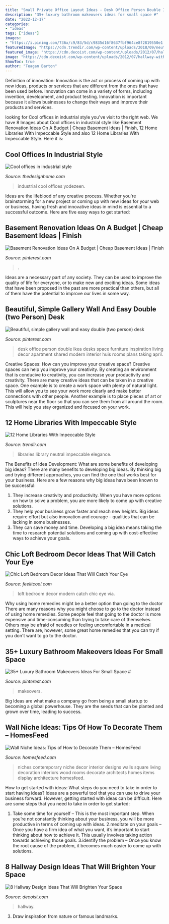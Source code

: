 ```yaml
---
title: "Small Private Office Layout Ideas - Desk Office Person Double Ikea Desks Space Furniture Inspiration Living Decor Apartment Shared Modern Interior Huis Rooms Plans Taking April"
description: "35+ luxury bathroom makeovers ideas for small space #"
date: "2022-12-17"
categories:
- "ideas"
tags: ["ideas"]
images:
- "https://i.pinimg.com/736x/c9/83/5d/c9835d16f8637fbf964ce8f2819550e1.jpg"
featuredImage: "https://cdn.trendir.com/wp-content/uploads/2018/09/neutral-home-library.jpg"
featured_image: "https://cdn.decoist.com/wp-content/uploads/2012/07/hallway-with-bookshelf-wall.jpg"
image: "https://cdn.decoist.com/wp-content/uploads/2012/07/hallway-with-bookshelf-wall.jpg"
ShowToc: true
author: "Teagan Barton"
---
```



Definition of innovation:
Innovation is the act or process of coming up with new ideas, products or services that are different from the ones that have been used before. Innovation can come in a variety of forms, including invention, development, and product testing. Innovation is important because it allows businesses to change their ways and improve their products and services.

	

		
looking for Cool offices in industrial style you've visit to the right web. We have 8 Images about Cool offices in industrial style like Basement Renovation Ideas On A Budget | Cheap Basement Ideas | Finish, 12 Home Libraries With Impeccable Style and also 12 Home Libraries With Impeccable Style. Here it is:
		
    
## Cool Offices In Industrial Style

<img loading=lazy src="http://thedesignhome.com/wp-content/uploads/2015/11/Cool-offices-in-industrial-style3.jpg" onerror="this.onerror=null;this.src='https://tse3.mm.bing.net/th?id=OIP.d_oPEoiSi2Qm1ARmoDW3-AHaLH&amp;pid=15.1';" alt="Cool offices in industrial style">

_Source: thedesignhome.com_

>industrial cool offices yodezeen. 

	

Ideas are the lifeblood of any creative process. Whether you're brainstorming for a new project or coming up with new ideas for your web or business, having fresh and innovative ideas in mind is essential to a successful outcome. Here are five easy ways to get started: 

    
## Basement Renovation Ideas On A Budget | Cheap Basement Ideas | Finish

<img loading=lazy src="https://i.pinimg.com/736x/74/56/9e/74569e444b3caecc30e00d60f98d3834.jpg" onerror="this.onerror=null;this.src='https://tse2.mm.bing.net/th?id=OIP.85pZSC1fFTqNWtKw_Yk-8QHaNL&amp;pid=15.1';" alt="Basement Renovation Ideas On A Budget | Cheap Basement Ideas | Finish">

_Source: pinterest.com_

>. 

	

Ideas are a necessary part of any society. They can be used to improve the quality of life for everyone, or to make new and exciting ideas. Some ideas that have been proposed in the past are more practical than others, but all of them have the potential to improve our lives in some way.

    
## Beautiful, Simple Gallery Wall And Easy Double (two Person) Desk

<img loading=lazy src="https://i.pinimg.com/736x/b4/8d/88/b48d889c001445be0c6413b09ff0d7fa.jpg" onerror="this.onerror=null;this.src='https://tse3.mm.bing.net/th?id=OIP.XXzwzj2aEeaULfYPqQA6QwHaLG&amp;pid=15.1';" alt="Beautiful, simple gallery wall and easy double (two person) desk">

_Source: pinterest.com_

>desk office person double ikea desks space furniture inspiration living decor apartment shared modern interior huis rooms plans taking april. 

	

Creative Spaces: How can you improve your creative space?
Creative spaces can help you improve your creativity. By creating an environment that is conducive to creativity, you can increase your productivity and creativity. There are many creative ideas that can be taken in a creative space. One example is to create a work space with plenty of natural light. This will allow you to see your work more clearly and make better connections with other people. Another example is to place pieces of art or sculptures near the floor so that you can see them from all around the room. This will help you stay organized and focused on your work.

    
## 12 Home Libraries With Impeccable Style

<img loading=lazy src="https://cdn.trendir.com/wp-content/uploads/2018/09/neutral-home-library.jpg" onerror="this.onerror=null;this.src='https://tse2.mm.bing.net/th?id=OIP.NWoKDVTG8V-BCv7rvchK7gHaKM&amp;pid=15.1';" alt="12 Home Libraries With Impeccable Style">

_Source: trendir.com_

>libraries library neutral impeccable elegance. 

	

The Benefits of Idea Development: What are some benefits of developing big ideas?
There are many benefits to developing big ideas. By thinking big and trying different approaches, you can find the one that works best for your business. Here are a few reasons why big ideas have been known to be successful: 
1. They increase creativity and productivity. When you have more options on how to solve a problem, you are more likely to come up with creative solutions. 
2. They help your business grow faster and reach new heights. Big ideas require effort but also innovation and courage – qualities that can be lacking in some businesses. 
3. They can save money and time. Developing a big idea means taking the time to research potential solutions and coming up with cost-effective ways to achieve your goals.

    
## Chic Loft Bedroom Decor Ideas That Will Catch Your Eye

<img loading=lazy src="http://feelitcool.com/wp-content/uploads/2016/01/modern-loft-bedroom.jpg" onerror="this.onerror=null;this.src='https://tse2.mm.bing.net/th?id=OIP.LxLNzrrXd8MGLksxQ0PsTgHaKi&amp;pid=15.1';" alt="Chic Loft Bedroom Decor Ideas That Will Catch Your Eye">

_Source: feelitcool.com_

>loft bedroom decor modern catch chic eye via. 

	

Why using home remedies might be a better option than going to the doctor
There are many reasons why you might choose to go to the doctor instead of using home remedies. Some people feel that going to the doctor is more expensive and time-consuming than trying to take care of themselves. Others may be afraid of needles or feeling uncomfortable in a medical setting. There are, however, some great home remedies that you can try if you don't want to go to the doctor.

    
## 35+ Luxury Bathroom Makeovers Ideas For Small Space #

<img loading=lazy src="https://i.pinimg.com/736x/c9/83/5d/c9835d16f8637fbf964ce8f2819550e1.jpg" onerror="this.onerror=null;this.src='https://tse2.mm.bing.net/th?id=OIP.wt_3n1orQLAa7Xd2oQBtQQHaLJ&amp;pid=15.1';" alt="35+ Luxury Bathroom Makeovers Ideas For Small Space #">

_Source: pinterest.com_

>makeovers. 

	

Big Ideas are what make a company go from being a small startup to becoming a global powerhouse. They are the seeds that can be planted and grown over time, leading to success.

    
## Wall Niche Ideas: Tips Of How To Decorate Them – HomesFeed

<img loading=lazy src="https://homesfeed.com/wp-content/uploads/2015/08/Three-wall-niches-for-organizing-luxurious-and-ethnic-decoration-items.jpg" onerror="this.onerror=null;this.src='https://tse4.mm.bing.net/th?id=OIP.y8RF6wq-Ms5qGwKiuieDUwHaJ4&amp;pid=15.1';" alt="Wall Niche Ideas: Tips of How to Decorate Them – HomesFeed">

_Source: homesfeed.com_

>niches contemporary niche decor interior designs walls square living decoration interiors wood rooms decorate architects homes items display architecture homesfeed. 

	

How to get started with ideas: What steps do you need to take in order to start having ideas?
Ideas are a powerful tool that you can use to drive your business forward. However, getting started with ideas can be difficult. Here are some steps that you need to take in order to get started: 
1. Take some time for yourself – This is the most important step. When you’re not constantly thinking about your business, you will be more productive in terms of coming up with ideas. 
2.meditate on your goals – Once you have a firm idea of what you want, it’s important to start thinking about how to achieve it. This usually involves taking action towards achieving those goals. 
3.identify the problem – Once you know the root cause of the problem, it becomes much easier to come up with solutions.

    
## 8 Hallway Design Ideas That Will Brighten Your Space

<img loading=lazy src="https://cdn.decoist.com/wp-content/uploads/2012/07/hallway-with-bookshelf-wall.jpg" onerror="this.onerror=null;this.src='https://tse4.mm.bing.net/th?id=OIP.lvt6prO-xsyjZCDj6i987QHaLH&amp;pid=15.1';" alt="8 Hallway Design Ideas That Will Brighten Your Space">

_Source: decoist.com_

>hallway. 

	

3. Draw inspiration from nature or famous landmarks.

